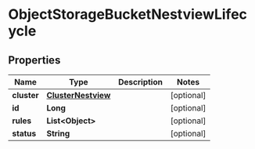 # ObjectStorageBucketNestviewLifecycle

## Properties
Name | Type | Description | Notes
------------ | ------------- | ------------- | -------------
**cluster** | [**ClusterNestview**](ClusterNestview.md) |  |  [optional]
**id** | **Long** |  |  [optional]
**rules** | **List&lt;Object&gt;** |  |  [optional]
**status** | **String** |  |  [optional]
